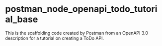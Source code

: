 # postman_node_openapi_todo_tutorial_base
This is the scaffolding code created by Postman from an OpenAPI 3.0 description for a tutorial on creating a ToDo API.
